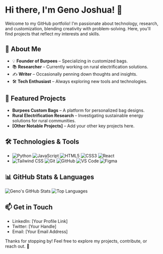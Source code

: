 # Hi there, I'm Geno Joshua! 👋

Welcome to my GitHub portfolio! I'm passionate about technology, research, and customization, blending creativity with problem-solving. Here, you'll find projects that reflect my interests and skills.

## 🚀 About Me
- 💡 **Founder of Burpees** – Specializing in customized bags.
- 📚 **Researcher** – Currently working on rural electrification solutions.
- ✍️ **Writer** – Occasionally penning down thoughts and insights.
- 🛠️ **Tech Enthusiast** – Always exploring new tools and technologies.

## 📌 Featured Projects
- **Burpees Custom Bags** – A platform for personalized bag designs.
- **Rural Electrification Research** – Investigating sustainable energy solutions for rural communities.
- **[Other Notable Projects]** – Add your other key projects here.

## 🛠️ Technologies & Tools
- ![Python](https://img.shields.io/badge/Python-3776AB?style=for-the-badge&logo=python&logoColor=white)  ![JavaScript](https://img.shields.io/badge/JavaScript-F7DF1E?style=for-the-badge&logo=javascript&logoColor=black) ![HTML5](https://img.shields.io/badge/HTML5-E34F26?style=for-the-badge&logo=html5&logoColor=white)  ![CSS3](https://img.shields.io/badge/CSS3-1572B6?style=for-the-badge&logo=css3&logoColor=white) ![React](https://img.shields.io/badge/React-61DAFB?style=for-the-badge&logo=react&logoColor=black)
- ![Tailwind CSS](https://img.shields.io/badge/Tailwind_CSS-38B2AC?style=for-the-badge&logo=tailwind-css&logoColor=white) ![Git](https://img.shields.io/badge/Git-F05032?style=for-the-badge&logo=git&logoColor=white) ![GitHub](https://img.shields.io/badge/GitHub-181717?style=for-the-badge&logo=github&logoColor=white) ![VS Code](https://img.shields.io/badge/VS_Code-007ACC?style=for-the-badge&logo=visual-studio-code&logoColor=white) ![Figma](https://img.shields.io/badge/Figma-F24E1E?style=for-the-badge&logo=figma&logoColor=white)

## 📊 GitHub Stats & Languages
![Geno's GitHub Stats](https://github-readme-stats.vercel.app/api?username=GenoJ83&show_icons=true&theme=radical)
![Top Languages](https://github-readme-stats.vercel.app/api/top-langs/?username=GenoJ83&layout=compact&theme=radical)

## 📫 Get in Touch
- LinkedIn: [Your Profile Link]
- Twitter: [Your Handle]
- Email: [Your Email Address]

Thanks for stopping by! Feel free to explore my projects, contribute, or reach out. 🚀


